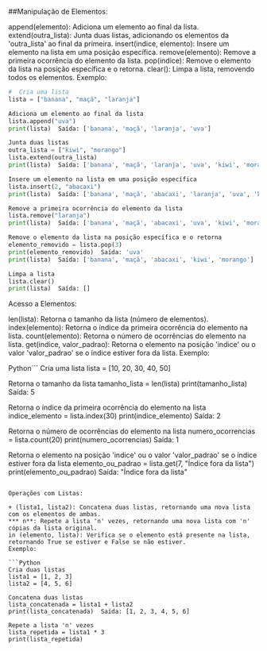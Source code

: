 ##Manipulação de Elementos:

append(elemento): Adiciona um elemento ao final da lista.
extend(outra_lista): Junta duas listas, adicionando os elementos da 'outra_lista' ao final da primeira.
insert(indice, elemento): Insere um elemento na lista em uma posição específica.
remove(elemento): Remove a primeira ocorrência do elemento da lista.
pop(indice): Remove o elemento da lista na posição específica e o retorna.
clear(): Limpa a lista, removendo todos os elementos.
Exemplo:

```Python
#  Cria uma lista
lista = ["banana", "maçã", "laranja"]

Adiciona um elemento ao final da lista
lista.append("uva")
print(lista)  Saída: ['banana', 'maçã', 'laranja', 'uva']

Junta duas listas
outra_lista = ["kiwi", "morango"]
lista.extend(outra_lista)
print(lista)  Saída: ['banana', 'maçã', 'laranja', 'uva', 'kiwi', 'morango']

Insere um elemento na lista em uma posição específica
lista.insert(2, "abacaxi")
print(lista)  Saída: ['banana', 'maçã', 'abacaxi', 'laranja', 'uva', 'kiwi', 'morango']

Remove a primeira ocorrência do elemento da lista
lista.remove("laranja")
print(lista)  Saída: ['banana', 'maçã', 'abacaxi', 'uva', 'kiwi', 'morango']

Remove o elemento da lista na posição específica e o retorna
elemento_removido = lista.pop(3)
print(elemento_removido)  Saída: 'uva'
print(lista)  Saída: ['banana', 'maçã', 'abacaxi', 'kiwi', 'morango']

Limpa a lista
lista.clear()
print(lista)  Saída: []
```

Acesso a Elementos:

len(lista): Retorna o tamanho da lista (número de elementos).
index(elemento): Retorna o índice da primeira ocorrência do elemento na lista.
count(elemento): Retorna o número de ocorrências do elemento na lista.
get(indice, valor_padrao): Retorna o elemento na posição 'indice' ou o valor 'valor_padrao' se o índice estiver fora da lista.
Exemplo:

Python```
Cria uma lista
lista = [10, 20, 30, 40, 50]

Retorna o tamanho da lista
tamanho_lista = len(lista)
print(tamanho_lista)  Saída: 5

Retorna o índice da primeira ocorrência do elemento na lista
indice_elemento = lista.index(30)
print(indice_elemento)  Saída: 2

Retorna o número de ocorrências do elemento na lista
numero_ocorrencias = lista.count(20)
print(numero_ocorrencias)  Saída: 1

Retorna o elemento na posição 'indice' ou o valor 'valor_padrao' se o índice estiver fora da lista
elemento_ou_padrao = lista.get(7, "Índice fora da lista")
print(elemento_ou_padrao)  Saída: "Índice fora da lista"
```

Operações com Listas:

+ (lista1, lista2): Concatena duas listas, retornando uma nova lista com os elementos de ambas.
*** n**: Repete a lista 'n' vezes, retornando uma nova lista com 'n' cópias da lista original.
in (elemento, lista): Verifica se o elemento está presente na lista, retornando True se estiver e False se não estiver.
Exemplo:

```Python
Cria duas listas
lista1 = [1, 2, 3]
lista2 = [4, 5, 6]

Concatena duas listas
lista_concatenada = lista1 + lista2
print(lista_concatenada)  Saída: [1, 2, 3, 4, 5, 6]

Repete a lista 'n' vezes
lista_repetida = lista1 * 3
print(lista_repetida)  
```
